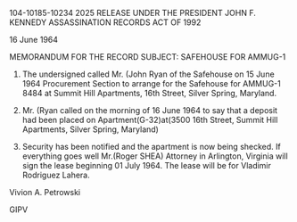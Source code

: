 104-10185-10234 2025 RELEASE UNDER THE PRESIDENT JOHN F. KENNEDY ASSASSINATION RECORDS ACT OF 1992

16 June 1964

MEMORANDUM FOR THE RECORD
SUBJECT: SAFEHOUSE FOR AMMUG-1

1. The undersigned called Mr. (John Ryan of the Safehouse
on 15 June 1964
Procurement Section to arrange for the Safehouse for AMMUG-1
8484
at Summit Hill Apartments, 16th Street, Silver Spring, Maryland.

2. Mr. (Ryan called on the morning of 16 June 1964 to say
that a deposit had been placed on Apartment(G-32)at(3500 16th Street,
Summit Hill Apartments, Silver Spring, Maryland)

3. Security has been notified and the apartment is now being
shecked. If everything goes well Mr.(Roger SHEA) Attorney in
Arlington, Virginia will sign the lease beginning 01 July 1964. The
lease will be for Vladimir Rodriguez Lahera.

Vivion A. Petrowski

GIPV
